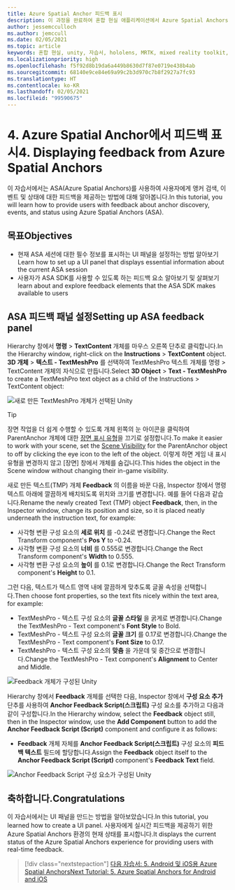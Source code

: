 ```yaml
---
title: Azure Spatial Anchor 피드백 표시
description: 이 과정을 완료하여 혼합 현실 애플리케이션에서 Azure Spatial Anchors의 피드백을 표시하는 방법을 알아봅니다.
author: jessemcculloch
ms.author: jemccull
ms.date: 02/05/2021
ms.topic: article
keywords: 혼합 현실, unity, 자습서, hololens, MRTK, mixed reality toolkit, UWP, Azure spatial anchors, 세션, 피드백 요소
ms.localizationpriority: high
ms.openlocfilehash: f5f92d8b19da6a449b8630d7f87e0719e438b4ab
ms.sourcegitcommit: 68140e9ce84e69a99c2b3d970c7b8f2927a7fc93
ms.translationtype: HT
ms.contentlocale: ko-KR
ms.lasthandoff: 02/05/2021
ms.locfileid: "99590675"
---
```

# <a name="4-displaying-feedback-from-azure-spatial-anchors"></a><span data-ttu-id="bc61e-104">4. Azure Spatial Anchor에서 피드백 표시</span><span class="sxs-lookup"><span data-stu-id="bc61e-104">4. Displaying feedback from Azure Spatial Anchors</span></span>

<span data-ttu-id="bc61e-105">이 자습서에서는 ASA(Azure Spatial Anchors)를 사용하여 사용자에게 앵커 검색, 이벤트 및 상태에 대한 피드백을 제공하는 방법에 대해 알아봅니다.</span><span class="sxs-lookup"><span data-stu-id="bc61e-105">In this tutorial, you will learn how to provide users with feedback about anchor discovery, events, and status using Azure Spatial Anchors (ASA).</span></span>

## <a name="objectives"></a><span data-ttu-id="bc61e-106">목표</span><span class="sxs-lookup"><span data-stu-id="bc61e-106">Objectives</span></span>

* <span data-ttu-id="bc61e-107">현재 ASA 세션에 대한 필수 정보를 표시하는 UI 패널을 설정하는 방법 알아보기</span><span class="sxs-lookup"><span data-stu-id="bc61e-107">Learn how to set up a UI panel that displays essential information about the current ASA session</span></span>
* <span data-ttu-id="bc61e-108">사용자가 ASA SDK를 사용할 수 있도록 하는 피드백 요소 알아보기 및 살펴보기</span><span class="sxs-lookup"><span data-stu-id="bc61e-108">learn about and explore feedback elements that the ASA SDK makes available to users</span></span>

## <a name="setting-up-asa-feedback-panel"></a><span data-ttu-id="bc61e-109">ASA 피드백 패널 설정</span><span class="sxs-lookup"><span data-stu-id="bc61e-109">Setting up ASA feedback panel</span></span>

<span data-ttu-id="bc61e-110">Hierarchy 창에서 **명령** > **TextContent** 개체를 마우스 오른쪽 단추로 클릭합니다.</span><span class="sxs-lookup"><span data-stu-id="bc61e-110">In the Hierarchy window, right-click on the **Instructions** > **TextContent** object.</span></span> <span data-ttu-id="bc61e-111">**3D 개체** > **텍스트 - TextMeshPro** 를 선택하여 TextMeshPro 텍스트 개체를 명령 > TextContent 개체의 자식으로 만듭니다.</span><span class="sxs-lookup"><span data-stu-id="bc61e-111">Select **3D Object** > **Text - TextMeshPro** to create a TextMeshPro text object as a child of the Instructions > TextContent object:</span></span>

![새로 만든 TextMeshPro 개체가 선택된 Unity](images/mr-learning-asa/asa-04-section1-step1-1.png)

> [!TIP]
> <span data-ttu-id="bc61e-113">장면 작업을 더 쉽게 수행할 수 있도록 개체 왼쪽의 눈 아이콘을 클릭하여 ParentAnchor 개체에 대한 <a href="https://docs.unity3d.com/Manual/SceneVisibility.html" target="_blank">장면 표시 유형</a>을 끄기로 설정합니다.</span><span class="sxs-lookup"><span data-stu-id="bc61e-113">To make it easier to work with your scene, set the  <a href="https://docs.unity3d.com/Manual/SceneVisibility.html" target="_blank">Scene Visibility</a> for the ParentAnchor object to off by clicking the eye icon to the left of the object.</span></span> <span data-ttu-id="bc61e-114">이렇게 하면 게임 내 표시 유형을 변경하지 않고 [장면] 창에서 개체를 숨깁니다.</span><span class="sxs-lookup"><span data-stu-id="bc61e-114">This hides the object in the Scene window without changing their in-game visibility.</span></span>

<span data-ttu-id="bc61e-115">새로 만든 텍스트(TMP) 개체 **Feedback** 의 이름을 바꾼 다음, Inspector 창에서 명령 텍스트 아래에 깔끔하게 배치되도록 위치와 크기를 변경합니다. 예를 들어 다음과 같습니다.</span><span class="sxs-lookup"><span data-stu-id="bc61e-115">Rename the newly created Text (TMP) object **Feedback**, then, in the Inspector window, change its position and size, so it is placed neatly underneath the instruction text, for example:</span></span>

* <span data-ttu-id="bc61e-116">사각형 변환 구성 요소의 **세로 위치** 를 -0.24로 변경합니다.</span><span class="sxs-lookup"><span data-stu-id="bc61e-116">Change the Rect Transform component's **Pos Y** to -0.24.</span></span>
* <span data-ttu-id="bc61e-117">사각형 변환 구성 요소의 **너비** 를 0.555로 변경합니다.</span><span class="sxs-lookup"><span data-stu-id="bc61e-117">Change the Rect Transform component's **Width** to 0.555.</span></span>
* <span data-ttu-id="bc61e-118">사각형 변환 구성 요소의 **높이** 를 0.1로 변경합니다.</span><span class="sxs-lookup"><span data-stu-id="bc61e-118">Change the Rect Transform component's **Height** to 0.1.</span></span>

<span data-ttu-id="bc61e-119">그런 다음, 텍스트가 텍스트 영역 내에 깔끔하게 맞추도록 글꼴 속성을 선택합니다.</span><span class="sxs-lookup"><span data-stu-id="bc61e-119">Then choose font properties, so the text fits nicely within the text area, for example:</span></span>

* <span data-ttu-id="bc61e-120">TextMeshPro - 텍스트 구성 요소의 **글꼴 스타일** 을 굵게로 변경합니다.</span><span class="sxs-lookup"><span data-stu-id="bc61e-120">Change the TextMeshPro - Text component's **Font Style** to Bold.</span></span>
* <span data-ttu-id="bc61e-121">TextMeshPro - 텍스트 구성 요소의 **글꼴 크기** 를 0.17로 변경합니다.</span><span class="sxs-lookup"><span data-stu-id="bc61e-121">Change the TextMeshPro - Text component's **Font Size** to 0.17.</span></span>
* <span data-ttu-id="bc61e-122">TextMeshPro - 텍스트 구성 요소의 **맞춤** 을 가운데 및 중간으로 변경합니다.</span><span class="sxs-lookup"><span data-stu-id="bc61e-122">Change the TextMeshPro - Text component's **Alignment** to Center and Middle.</span></span>

![Feedback 개체가 구성된 Unity](images/mr-learning-asa/asa-04-section1-step1-2.png)

<span data-ttu-id="bc61e-124">Hierarchy 창에서 **Feedback** 개체를 선택한 다음, Inspector 창에서 **구성 요소 추가** 단추를 사용하여 **Anchor Feedback Script(스크립트)** 구성 요소를 추가하고 다음과 같이 구성합니다.</span><span class="sxs-lookup"><span data-stu-id="bc61e-124">In the Hierarchy window, select the **Feedback** object still, then in the Inspector window, use the **Add Component** button to add the **Anchor Feedback Script (Script)** component and configure it as follows:</span></span>

* <span data-ttu-id="bc61e-125">**Feedback** 개체 자체를 **Anchor Feedback Script(스크립트)** 구성 요소의 **피드백 텍스트** 필드에 할당합니다.</span><span class="sxs-lookup"><span data-stu-id="bc61e-125">Assign the **Feedback** object itself to the **Anchor Feedback Script (Script)** component's **Feedback Text** field.</span></span>

![Anchor Feedback Script 구성 요소가 구성된 Unity](images/mr-learning-asa/asa-04-section1-step1-3.png)

## <a name="congratulations"></a><span data-ttu-id="bc61e-127">축하합니다.</span><span class="sxs-lookup"><span data-stu-id="bc61e-127">Congratulations</span></span>

<span data-ttu-id="bc61e-128">이 자습서에서는 UI 패널을 만드는 방법을 알아보았습니다.</span><span class="sxs-lookup"><span data-stu-id="bc61e-128">In this tutorial, you learned how to create a UI panel.</span></span> <span data-ttu-id="bc61e-129">사용자에게 실시간 피드백을 제공하기 위한 Azure Spatial Anchors 환경의 현재 상태를 표시합니다.</span><span class="sxs-lookup"><span data-stu-id="bc61e-129">It displays the current status of the Azure Spatial Anchors experience for providing users with real-time feedback.</span></span>

> [!div class="nextstepaction"]
> [<span data-ttu-id="bc61e-130">다음 자습서: 5. Android 및 iOS용 Azure Spatial Anchors</span><span class="sxs-lookup"><span data-stu-id="bc61e-130">Next Tutorial: 5. Azure Spatial Anchors for Android and iOS</span></span>](mr-learning-asa-05.md)
